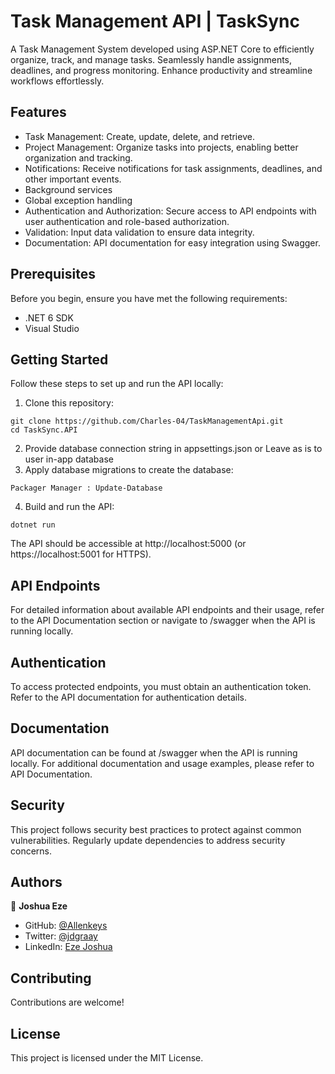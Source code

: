 # Task Management API | TaskSync


A Task Management System developed using ASP.NET Core to efficiently organize, track, and manage tasks. Seamlessly handle assignments, deadlines, and progress monitoring. Enhance productivity and streamline workflows effortlessly.

## Features
+ Task Management: Create, update, delete, and retrieve.
+ Project Management: Organize tasks into projects, enabling better organization and tracking.
+ Notifications: Receive notifications for task assignments, deadlines, and other important events.
+ Background services
+ Global exception handling
+ Authentication and Authorization: Secure access to API endpoints with user authentication and role-based authorization.
+ Validation: Input data validation to ensure data integrity.
+ Documentation: API documentation for easy integration using Swagger.

## Prerequisites
Before you begin, ensure you have met the following requirements:

+  .NET 6 SDK
+  Visual Studio
 
## Getting Started
Follow these steps to set up and run the API locally:

1. Clone this repository:

```
git clone https://github.com/Charles-04/TaskManagementApi.git
cd TaskSync.API

```
2. Provide database connection string in appsettings.json or Leave as is to user in-app database
3. Apply database migrations to create the database:

```
Packager Manager : Update-Database
```
4. Build and run the API:

```
dotnet run
```
The API should be accessible at http://localhost:5000 (or https://localhost:5001 for HTTPS).

## API Endpoints
For detailed information about available API endpoints and their usage, refer to the API Documentation section or navigate to /swagger when the API is running locally.

## Authentication
To access protected endpoints, you must obtain an authentication token. Refer to the API documentation for authentication details.


## Documentation
API documentation can be found at /swagger when the API is running locally. For additional documentation and usage examples, please refer to API Documentation.

## Security
This project follows security best practices to protect against common vulnerabilities. Regularly update dependencies to address security concerns.

## Authors

👤 **Joshua Eze**

- GitHub: [@Allenkeys](https://github.com/Allenkeys)
- Twitter: [@jdgraay](https://twitter.com/jdgraay)
- LinkedIn: [Eze Joshua](https://linkedin.com/in/eze-joshua)

## Contributing
Contributions are welcome! 

## License
This project is licensed under the MIT License.

